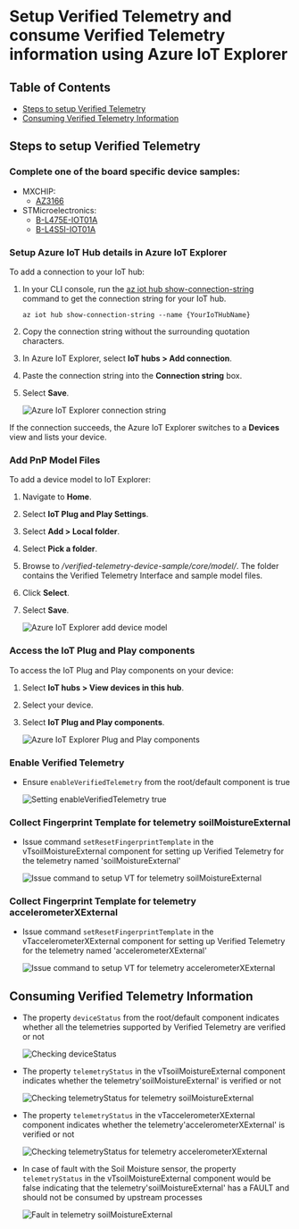 # Setup Verified Telemetry and consume Verified Telemetry information using Azure IoT Explorer 
## Table of Contents

* [Steps to setup Verified Telemetry](https://github.com/Azure/Verified-Telemetry-Device-Sample/MXChip/AZ3166#prerequisites)
* [Consuming Verified Telemetry Information ](https://github.com/Azure/Verified-Telemetry-Device-Sample/MXChip/AZ3166#prepare-the-development-environment)
## Steps to setup Verified Telemetry

### Complete one of the board specific device samples: 
* MXCHIP: 
  * [AZ3166](../MXChip/AZ3166)
* STMicroelectronics:
  * [B-L475E-IOT01A](../STMicroelectronics/STM32L4_L4+)
  * [B-L4S5I-IOT01A](../STMicroelectronics/STM32L4_L4+)

### Setup Azure IoT Hub details in Azure IoT Explorer

To add a connection to your IoT hub:

1. In your CLI console, run the [az iot hub show-connection-string](https://docs.microsoft.com/en-us/cli/azure/iot/hub?view=azure-cli-latest#az-iot-hub-show-connection-string) command to get the connection string for your IoT hub.

    ```shell
    az iot hub show-connection-string --name {YourIoTHubName}
    ```

1. Copy the connection string without the surrounding quotation characters.
1. In Azure IoT Explorer, select **IoT hubs > Add connection**.
1. Paste the connection string into the **Connection string** box.
1. Select **Save**.

    ![Azure IoT Explorer connection string](media/azure-iot-explorer-create-connection.png)

If the connection succeeds, the Azure IoT Explorer switches to a **Devices** view and lists your device.

### Add PnP Model Files  

To add a device model to IoT Explorer:

1. Navigate to **Home**.
1. Select **IoT Plug and Play Settings**.
1. Select **Add > Local folder**.
1. Select **Pick a folder**.
1. Browse to */verified-telemetry-device-sample/core/model/*. The folder contains the Verified Telemetry Interface and sample model files.
1. Click **Select**.
1. Select **Save**.

    ![Azure IoT Explorer add device model](media/azure-iot-explorer-PnPModelPath.png)

### Access the IoT Plug and Play components 

To access the IoT Plug and Play components on your device:

1. Select **IoT hubs > View devices in this hub**.
1. Select your device.
1. Select **IoT Plug and Play components**.

    ![Azure IoT Explorer Plug and Play components](media/azure-iot-explorer-Components.png)

### Enable Verified Telemetry
* Ensure `enableVerifiedTelemetry` from the root/default component is true

    ![Setting enableVerifiedTelemetry true ](media/azure-iot-explorer-enableVT.png)

### Collect Fingerprint Template for telemetry soilMoistureExternal
* Issue command `setResetFingerprintTemplate` in the vTsoilMoistureExternal component for setting up Verified Telemetry for the telemetry named 'soilMoistureExternal'

    ![Issue command to setup VT for telemetry soilMoistureExternal](media/azure-iot-explorer-resetSM.png)

### Collect Fingerprint Template for telemetry accelerometerXExternal
* Issue command `setResetFingerprintTemplate` in the vTaccelerometerXExternal component for setting up Verified Telemetry for the telemetry named 'accelerometerXExternal'

    ![Issue command to setup VT for telemetry accelerometerXExternal](media/azure-iot-explorer-resetAcc.png)

## Consuming Verified Telemetry Information  
* The property `deviceStatus` from the root/default component indicates whether all the telemetries supported by Verified Telemetry are verified or not

    ![Checking deviceStatus ](media/azure-iot-explorer-OverallStatus.png)

* The property `telemetryStatus` in the vTsoilMoistureExternal component indicates whether the telemetry'soilMoistureExternal' is verified or not

    ![Checking telemetryStatus for telemetry soilMoistureExternal](media/azure-iot-explorer-SMStatus.png)

* The property `telemetryStatus` in the vTaccelerometerXExternal component indicates whether the telemetry'accelerometerXExternal' is verified or not

    ![Checking telemetryStatus for telemetry accelerometerXExternal](media/azure-iot-explorer-AccStatus.png)

* In case of fault with the Soil Moisture sensor, the property `telemetryStatus` in the vTsoilMoistureExternal component would be false indicating that the telemetry'soilMoistureExternal' has a FAULT and should not be consumed by upstream processes
   
    ![Fault in telemetry soilMoistureExternal](media/azure-iot-explorer-SMStatusFault.png)